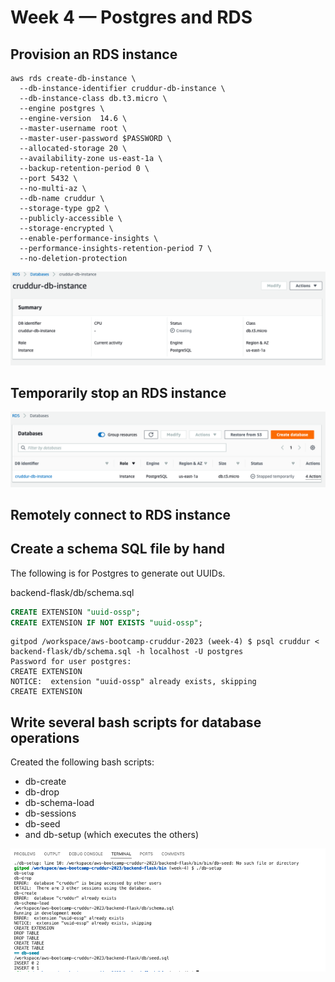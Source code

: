 # Week 4 — Postgres and RDS

## Provision an RDS instance

```
aws rds create-db-instance \
  --db-instance-identifier cruddur-db-instance \
  --db-instance-class db.t3.micro \
  --engine postgres \
  --engine-version  14.6 \
  --master-username root \
  --master-user-password $PASSWORD \
  --allocated-storage 20 \
  --availability-zone us-east-1a \
  --backup-retention-period 0 \
  --port 5432 \
  --no-multi-az \
  --db-name cruddur \
  --storage-type gp2 \
  --publicly-accessible \
  --storage-encrypted \
  --enable-performance-insights \
  --performance-insights-retention-period 7 \
  --no-deletion-protection
```

![](images/01-provisioned-rds.png)

## Temporarily stop an RDS instance

![](images/02-temp-stop-rds.png)

## Remotely connect to RDS instance


## Create a schema SQL file by hand

The following is for Postgres to generate out UUIDs.


backend-flask/db/schema.sql
```sql
CREATE EXTENSION "uuid-ossp";
CREATE EXTENSION IF NOT EXISTS "uuid-ossp";
```

```
gitpod /workspace/aws-bootcamp-cruddur-2023 (week-4) $ psql cruddur < backend-flask/db/schema.sql -h localhost -U postgres
Password for user postgres: 
CREATE EXTENSION
NOTICE:  extension "uuid-ossp" already exists, skipping
CREATE EXTENSION
```

## Write several bash scripts for database operations

Created the following bash scripts:
* db-create
* db-drop
* db-schema-load
* db-sessions
* db-seed
* and db-setup (which executes the others)

![](images/03-bash-scripts.png)


